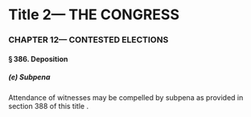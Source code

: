 
# Title 2— THE CONGRESS
### CHAPTER 12— CONTESTED ELECTIONS
#### § 386. Deposition
##### (e) Subpena

Attendance of witnesses may be compelled by subpena as provided in section 388 of this title .
